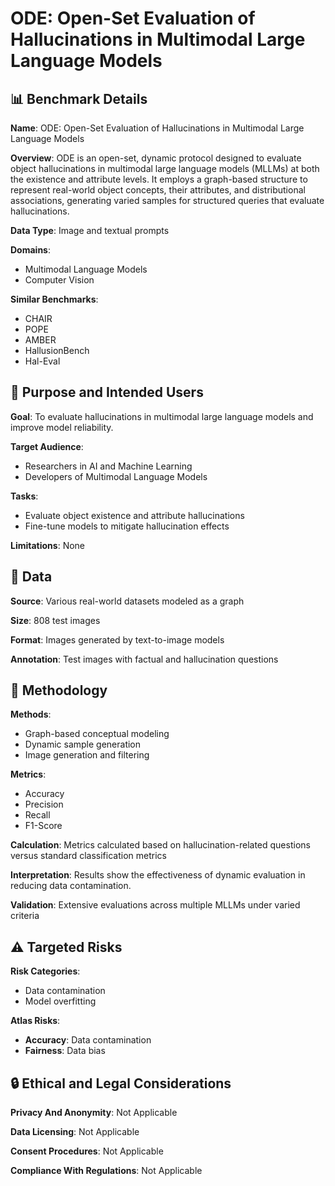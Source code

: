 # ODE: Open-Set Evaluation of Hallucinations in Multimodal Large Language Models

## 📊 Benchmark Details

**Name**: ODE: Open-Set Evaluation of Hallucinations in Multimodal Large Language Models

**Overview**: ODE is an open-set, dynamic protocol designed to evaluate object hallucinations in multimodal large language models (MLLMs) at both the existence and attribute levels. It employs a graph-based structure to represent real-world object concepts, their attributes, and distributional associations, generating varied samples for structured queries that evaluate hallucinations.

**Data Type**: Image and textual prompts

**Domains**:
- Multimodal Language Models
- Computer Vision

**Similar Benchmarks**:
- CHAIR
- POPE
- AMBER
- HallusionBench
- Hal-Eval

## 🎯 Purpose and Intended Users

**Goal**: To evaluate hallucinations in multimodal large language models and improve model reliability.

**Target Audience**:
- Researchers in AI and Machine Learning
- Developers of Multimodal Language Models

**Tasks**:
- Evaluate object existence and attribute hallucinations
- Fine-tune models to mitigate hallucination effects

**Limitations**: None

## 💾 Data

**Source**: Various real-world datasets modeled as a graph

**Size**: 808 test images

**Format**: Images generated by text-to-image models

**Annotation**: Test images with factual and hallucination questions

## 🔬 Methodology

**Methods**:
- Graph-based conceptual modeling
- Dynamic sample generation
- Image generation and filtering

**Metrics**:
- Accuracy
- Precision
- Recall
- F1-Score

**Calculation**: Metrics calculated based on hallucination-related questions versus standard classification metrics

**Interpretation**: Results show the effectiveness of dynamic evaluation in reducing data contamination.

**Validation**: Extensive evaluations across multiple MLLMs under varied criteria

## ⚠️ Targeted Risks

**Risk Categories**:
- Data contamination
- Model overfitting

**Atlas Risks**:
- **Accuracy**: Data contamination
- **Fairness**: Data bias

## 🔒 Ethical and Legal Considerations

**Privacy And Anonymity**: Not Applicable

**Data Licensing**: Not Applicable

**Consent Procedures**: Not Applicable

**Compliance With Regulations**: Not Applicable
